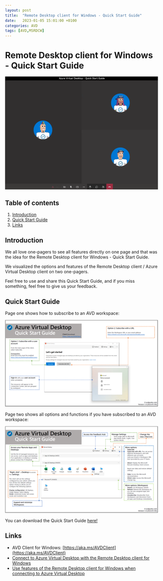 ```yaml
---
layout: post
title:  "Remote Desktop client for Windows - Quick Start Guide"
date:   2023-01-05 15:01:00 +0100
categories: AVD
tags: [AVD,MSRDCW]
---
```

# Remote Desktop client for Windows - Quick Start Guide

![This image shows the AVDPunk Header](/assets/img/2023-01-05/2023-01-05-000.png)

## Table of contents
1. [Introduction](#Introduction)
2. [Quick Start Guide](#Quick-Start-Guide)
3. [Links](#Links)

## Introduction

We all love one-pagers to see all features directly on one page and that was the idea for the Remote Desktop client for Windows - Quick Start Guide.

We visualized the options and features of the Remote Desktop client / Azure Virtual Desktop client on two one-pagers. 

Feel free to use and share this Quick Start Guide, and if you miss something, feel free to give us your feedback. 

## Quick Start Guide

Page one shows how to subscribe to an AVD workspace:

![This image shows the AVDPunk Header](/assets/img/2023-01-05/2023-01-05-001.png)

Page two shows all options and functions if you have subscribed to an AVD workspace:

![This image shows the AVDPunk Header](/assets/img/2023-01-05/2023-01-05-002.png)

You can download the Quick Start Guide [here!](https://github.com/avdpunks/avdpunks.github.io/blob/main/assets/img/2023-01-05/AVD_QuickStartGuide_v1.0.pdf)

## Links

-   AVD Client for Windows: [https://aka.ms/AVDClient](https://aka.ms/AVDClient)
-   [Connect to Azure Virtual Desktop with the Remote Desktop client for Windows](https://learn.microsoft.com/en-us/azure/virtual-desktop/users/connect-windows?tabs=subscribe)
-   [Use features of the Remote Desktop client for Windows when connecting to Azure Virtual Desktop](https://learn.microsoft.com/en-us/azure/virtual-desktop/users/client-features-windows)